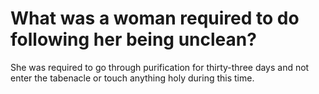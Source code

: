 # What was a woman required to do following her being unclean?

She was required to go through purification for thirty-three days and not enter the tabenacle or touch anything holy during this time.
